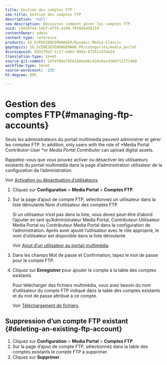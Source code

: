 ```yaml
---
title: Gestion des comptes FTP
seo-title: Gestion des comptes FTP
description: 'null'
seo-description: Découvrez comment gérer les comptes FTP.
uuid: c9410f44-14bf-4f55-a199-f0f0de459219
contentOwner: admin
content-type: reference
products: SG_EXPERIENCEMANAGER/Dynamic-Media-Classic
geptopics: SG_SCENESEVENONDEMAND_PK/categories/media_portal
discoiquuid: d592f0a7-1c27-4463-998a-07351147da1d
translation-type: tm+mt
source-git-commit: 1df4f88ef856160ee06c43dc6ec430df122f2408
workflow-type: tm+mt
source-wordcount: '235'
ht-degree: 89%

---
```



# Gestion des comptes FTP{#managing-ftp-accounts}

Seuls les administrateurs du portail multimédia peuvent administrer et gérer les comptes FTP. In addition, only users with the role of *Media Portal Contributor-User *or *Media Portal Contributor* can upload digital assets.

Rappelez-vous que vous pouvez activer ou désactiver les utilisateurs existants du portail multimédia dans la page d’administration utilisateur de la configuration de l’administration.

Voir [Activation ou désactivation d’utilisateurs](administration-setup.md#activating_or_deactivating_users).

1. Cliquez sur **Configuration** > **Media Portal** > **Comptes FTP**.
1. Sur la page d’ajout de compte FTP, sélectionnez un utilisateur dans la liste déroulante Nom d’utilisateur des comptes FTP.

   Si un utilisateur n’est pas dans la liste, vous devez peut-être d’abord l’ajouter en tant qu’Administrateur Media Portal, Contributeur-Utilisateur Media Portal ou Contributeur Media Portal dans la configuration de l’administration. Après avoir ajouté l’utilisateur avec le rôle approprié, le nom d’utilisateur est disponible dans la liste déroulante.

   Voir [Ajout d’un utilisateur au portail multimédia](adding-media-portal-users.md#adding_a_media_portal_user).

1. Dans les champs Mot de passe et Confirmation, tapez le mot de passe pour le compte FTP.
1. Cliquez sur **Enregistrer** pour ajouter le compte à la table des comptes existants.

   Pour télécharger des fichiers multimédia, vous avez besoin du nom d’utilisateur du compte FTP indiqué dans la table des comptes existants et du mot de passe attribué à ce compte.

   Voir [Téléchargement de fichiers](uploading-files.md#uploading_files).

## Suppression d’un compte FTP existant {#deleting-an-existing-ftp-account}

1. Cliquez sur **Configuration** > **Media Portal** > **Comptes FTP**.
1. Sur la page d’ajout de compte FTP, sélectionnez dans la table des comptes existants le compte FTP à supprimer.
1. Cliquez sur **Supprimer**.

